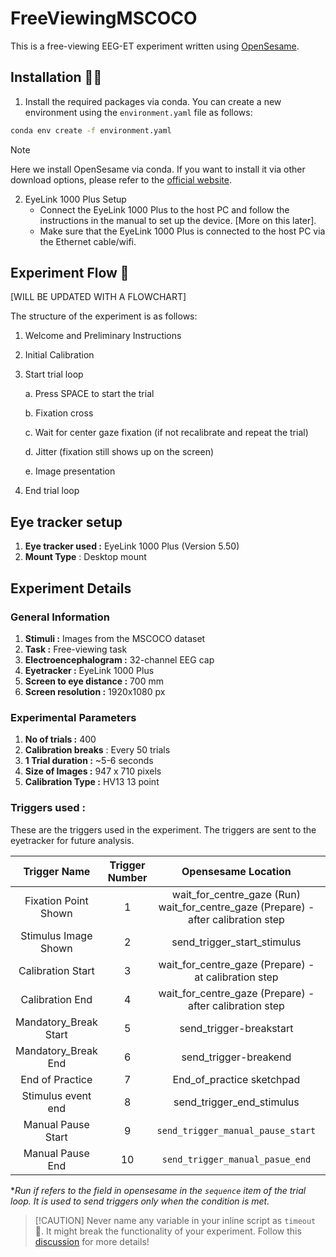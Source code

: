 # FreeViewingMSCOCO 

This is a free-viewing EEG-ET experiment written using [OpenSesame](https://osdoc.cogsci.nl/).

## Installation 👩‍💻

1. Install the required packages via conda. You can create a new environment using the `environment.yaml` file as follows:
```bash
conda env create -f environment.yaml
```

> [!NOTE]  
> Here we install OpenSesame via conda. If you want to install it via other download options, please refer to the [official website](https://osdoc.cogsci.nl/3.2/download#all-download-options).

2. EyeLink 1000 Plus Setup
    - Connect the EyeLink 1000 Plus to the host PC and follow the instructions in the manual to set up the device. [More on this later].
    - Make sure that the EyeLink 1000 Plus is connected to the host PC via the Ethernet cable/wifi.

## Experiment Flow 🌊

[WILL BE UPDATED WITH A FLOWCHART]

The structure of the experiment is as follows:

1. Welcome and Preliminary Instructions
2. Initial Calibration
3. Start trial loop

    a. Press SPACE to start the trial

    b. Fixation cross

    c. Wait for center gaze fixation (if not recalibrate and repeat the trial)

    d. Jitter (fixation still shows up on the screen)

    e. Image presentation
4. End trial loop


## Eye tracker setup 

1. **Eye tracker used :** EyeLink 1000 Plus (Version 5.50)
2. **Mount Type** : Desktop mount


## Experiment Details

### General Information
1. **Stimuli :** Images from the MSCOCO dataset
2. **Task :** Free-viewing task
3. **Electroencephalogram :** 32-channel EEG cap
4. **Eyetracker :** EyeLink 1000 Plus
5. **Screen to eye distance :** 700 mm
6. **Screen resolution :** 1920x1080 px

### Experimental Parameters
1. **No of trials :** 400
2. **Calibration breaks** : Every 50 trials
3. **1 Trial duration :** ~5-6 seconds
4. **Size of Images :** 947 x 710 pixels
5. **Calibration Type :** HV13 13 point


### Triggers used :

These are the triggers used in the experiment. The triggers are sent to the eyetracker for future analysis.

|    **Trigger Name**   | **Trigger Number** |                               **Opensesame Location**                              |            **Runif**            |
|:---------------------:|:------------------:|:----------------------------------------------------------------------------------:|:-------------------------------:|
|  Fixation Point Shown |          1         | wait_for_centre_gaze (Run) wait_for_centre_gaze (Prepare) - after calibration step |                                 |
|  Stimulus Image Shown |          2         |                             send_trigger_start_stimulus                            |                                 |
|   Calibration Start   |          3         |                wait_for_centre_gaze (Prepare) - at calibration step                |                                 |
|    Calibration End    |          4         |               wait_for_centre_gaze (Prepare) - after calibration step              |                                 |
| Mandatory_Break Start |          5         |                               send_trigger-breakstart                              | =(count_block_sequence+1)%50==0 |
|  Mandatory_Break End  |          6         |                                send_trigger-breakend                               | =(count_block_sequence+1)%50==0 |
|    End of Practice    |          7         |                              End_of_practice sketchpad                             |                                 |
|   Stimulus event end  |          8         |                              send_trigger_end_stimulus                             |                                 |
|   Manual Pause Start  |          9         |                          `send_trigger_manual_pause_start`                         |  c for calibrate; r for resume  |
|    Manual Pause End   |         10         |                           `send_trigger_manual_pasue_end`                          |                                 |


**Run if refers to the field in opensesame in the `sequence` item of the trial loop. It is used to send triggers only when the condition is met.*

> [!CAUTION] Never name any variable in your inline script as `timeout` 🥲. It might break the functionality of your experiment. Follow this [discussion](https://forum.cogsci.nl/discussion/6393/sketchpad-does-not-wait-for-the-keypress) for more details!